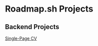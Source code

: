 # Roadmap.sh Projects

## Backend Projects
[Single-Page CV](https://roadmap.sh/projects/single-page-cv)
